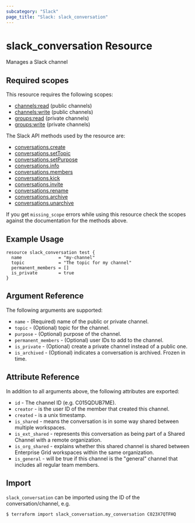 ```yaml
---
subcategory: "Slack"
page_title: "Slack: slack_conversation"
---
```


# slack_conversation Resource

Manages a Slack channel

## Required scopes

This resource requires the following scopes:

- [channels:read](https://api.slack.com/scopes/channels:read) (public channels)
- [channels:write](https://api.slack.com/scopes/channels:write) (public channels)
- [groups:read](https://api.slack.com/scopes/groups:read) (private channels)
- [groups:write](https://api.slack.com/scopes/groups:write) (private channels)

The Slack API methods used by the resource are:

- [conversations.create](https://api.slack.com/methods/conversations.create)
- [conversations.setTopic](https://api.slack.com/methods/conversations.setTopic)
- [conversations.setPurpose](https://api.slack.com/methods/conversations.setPurpose)
- [conversations.info](https://api.slack.com/methods/conversations.info)
- [conversations.members](https://api.slack.com/methods/conversations.members)
- [conversations.kick](https://api.slack.com/methods/conversations.kick)
- [conversations.invite](https://api.slack.com/methods/conversations.invite)
- [conversations.rename](https://api.slack.com/methods/conversations.rename)
- [conversations.archive](https://api.slack.com/methods/conversations.archive)
- [conversations.unarchive](https://api.slack.com/methods/conversations.unarchive)

If you get `missing_scope` errors while using this resource check the scopes against
the documentation for the methods above.

## Example Usage

```hcl
resource slack_conversation test {
  name              = "my-channel"
  topic             = "The topic for my channel"
  permanent_members = []
  is_private        = true
}
```

## Argument Reference

The following arguments are supported:

- `name` - (Required) name of the public or private channel.
- `topic` - (Optional) topic for the channel.
- `purpose` - (Optional) purpose of the channel.
- `permanent_members` - (Optional) user IDs to add to the channel.
- `is_private` - (Optional) create a private channel instead of a public one.
- `is_archived` - (Optional) indicates a conversation is archived. Frozen in time.

## Attribute Reference

In addition to all arguments above, the following attributes are exported:

- `id` - The channel ID (e.g. C015QDUB7ME).
- `creator` - is the user ID of the member that created this channel.
- `created` - is a unix timestamp.
- `is_shared` - means the conversation is in some way shared between multiple workspaces.
- `is_ext_shared` - represents this conversation as being part of a Shared Channel
with a remote organization.
- `is_org_shared` - explains whether this shared channel is shared between Enterprise
Grid workspaces within the same organization.
- `is_general` - will be true if this channel is the "general" channel that includes
all regular team members.

## Import

`slack_conversation` can be imported using the ID of the conversation/channel, e.g.

```shell
$ terraform import slack_conversation.my_conversation C023X7QTFHQ
```